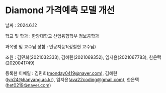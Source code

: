 # Diamond 가격예측 모델 개선

날짜 : 2024.6.12

학교 및 학과 : 한양대학교 산업융합학부 정보공학과

과목명 및 교수님 성함 : 인공지능1(정철현 교수님)

조원 : 김민희(2021032333), 김혜린(2021069352), 임지윤(2021067783), 한은택(2020041749)

등록한 이메일 : 김민희(monday0419@naver.com), 김혜린(lyn24@hanyang.ac.kr), 임지윤(ava22coding@gmail.com), 한은택(het0219@naver.com)

